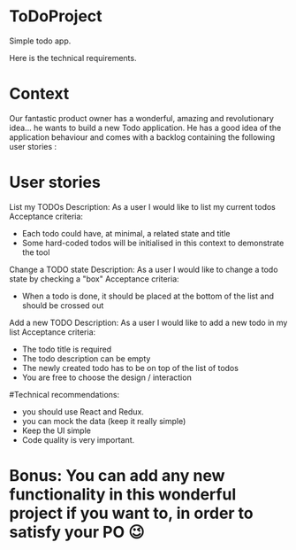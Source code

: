 # ToDoProject
Simple todo app.

Here is the technical requirements.
# Context
Our fantastic product owner has a wonderful, amazing and revolutionary idea... he wants to build a new Todo application. He has a good idea of the application behaviour and comes with a backlog containing the following user stories :



# User stories
List my TODOs
Description: As a user I would like to list my current todos
Acceptance criteria:
- Each todo could have, at minimal, a related state and title
- Some hard-coded todos will be initialised in this context to demonstrate the tool



Change a TODO state
Description: As a user I would like to change a todo state by checking a "box"
Acceptance criteria:
- When a todo is done, it should be placed at the bottom of the list and should be crossed out



Add a new TODO
Description: As a user I would like to add a new todo in my list
Acceptance criteria:
- The todo title is required
- The todo description can be empty
- The newly created todo has to be on top of the list of todos
- You are free to choose the design / interaction



#Technical recommendations:
- you should use React and Redux.
- you can mock the data (keep it really simple)
- Keep the UI simple
- Code quality is very important.



# Bonus: You can add any new functionality in this wonderful project if you want to, in order to satisfy your PO 😉
